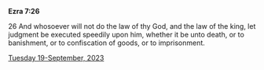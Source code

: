 **Ezra 7:26**

26 And whosoever will not do the law of thy God, and the law of the king, let judgment be executed speedily upon him, whether it be unto death, or to banishment, or to confiscation of goods, or to imprisonment.

[Tuesday 19-September, 2023](https://getbible.life/kjv/Ezra/7/26)

